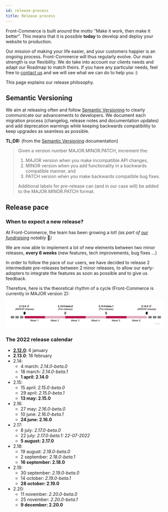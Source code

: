 ```yaml
---
id: release-process
title: Release process
---
```


Front-Commerce is built around the motto "Make it work, then make it better". This means that it is possible **today** to develop and deploy your website to production.

Our mission of making your life easier, and your customers happier is an ongoing process. Front-Commerce will thus regularly evolve. Our main strength is our flexibility. We do take into account our clients needs and adapt our Roadmap to match theirs. If you have any particular needs, feel free to <span class="intercom-launcher">[contact us](mailto:contact@front-commerce.com)</span> and we will see what we can do to help you :)

This page explains our release philosophy.

## Semantic Versioning

We aim at releasing often and follow [Semantic Versioning](https://semver.org) to clearly communicate our advancements to developers. We document each migration process (changelog, release notes and documentation updates) and add deprecation warnings while keeping backwards compatibility to keep upgrades as seamless as possible.

**TL;DR:** (from the [Semantic Versioning](https://semver.org) documentation)

> Given a version number MAJOR.MINOR.PATCH, increment the:
> 1. MAJOR version when you make incompatible API changes,
> 2. MINOR version when you add functionality in a backwards compatible manner, and
> 3. PATCH version when you make backwards compatible bug fixes.
>
> Additional labels for pre-release can (and in our case will) be added to the MAJOR.MINOR.PATCH format.

## Release pace

### When to expect a new release?

At Front-Commerce, the team has been growing a lot! *(as part of [our fundraising](https://www.usine-digitale.fr/article/front-commerce-leve-1-5-million-d-euros-pour-sa-solution-d-optimisation-des-boutiques-en-ligne.N1163477) notably* 👀*)*

We are now able to implement a lot of new elements between two minor releases, **every 6 weeks** (new features, tech improvements, bug fixes ...)

In order to follow the pace of our users, we have decided to release 2 intermediate pre-releases between 2 minor releases, to allow our early-adopters to integrate the features as soon as possible and to give us feedback.

Therefore, here is the theoretical rhythm of a cycle (Front-Commerce is currently in MAJOR version 2):

![Front-Commerce’s release pace and cycles](/docs/appendices/assets/release-pace.jpg)

### The 2022 release calendar

- **[2.12.0](/docs/appendices/release-notes.html#2-12-0-2022-01-06)**: 6 january
- **2.13.0**: 18 february
- 2.14:
  - 4 march: *2.14.0-beta.0*
  - 18 march: *2.14.0-beta.1*
  - **1 april: 2.14.0**
- 2.15:
  - 15 april: *2.15.0-beta.0*
  - 29 april: *2.15.0-beta.1*
  - **13 may: 2.15.0**
- 2.16:
  - 27 may: *2.16.0-beta.0*
  - 10 june: *2.16.0-beta.1*
  - **24 june: 2.16.0**
- 2.17:
  - 8 july: *2.17.0-beta.0*
  - 22 july: *2.17.0-beta.1: 22-07-2022*
  - **5 august: 2.17.0**
- 2.18:
  - 19 august: *2.18.0-beta.0*
  - 2 september: *2.18.0-beta.1*
  - **16 september: 2.18.0**
- 2.19:
  - 30 september: *2.19.0-beta.0*
  - 14 october: *2.19.0-beta.1*
  - **28 october: 2.19.0**
- 2.20:
  - 11 november: *2.20.0-beta.0*
  - 25 november: *2.20.0-beta.1*
  - **9 december: 2.20.0**

